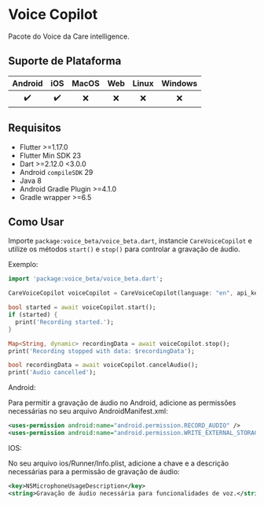 # Voice Copilot

Pacote do Voice da Care intelligence.

## Suporte de Plataforma

| Android | iOS | MacOS | Web | Linux | Windows |
| :-----: | :-: | :---: | :-: | :---: | :-----: |
|   ✔️    | ✔️  |  	❌   | 	❌  |  	❌   |    ❌   |

## Requisitos

- Flutter >=1.17.0
- Flutter Min SDK 23
- Dart >=2.12.0 <3.0.0
- Android `compileSDK` 29
- Java 8
- Android Gradle Plugin >=4.1.0
- Gradle wrapper >=6.5

## Como Usar

Importe `package:voice_beta/voice_beta.dart`, instancie `CareVoiceCopilot` e utilize os métodos `start()` e `stop()` para controlar a gravação de áudio.

Exemplo:

```dart
import 'package:voice_beta/voice_beta.dart';

CareVoiceCopilot voiceCopilot = CareVoiceCopilot(language: "en", api_key: "xxxx.xxxxxx-xxx.xxxxx");

bool started = await voiceCopilot.start();
if (started) {
  print('Recording started.');
}

Map<String, dynamic> recordingData = await voiceCopilot.stop();
print('Recording stopped with data: $recordingData');

bool recordingData = await voiceCopilot.cancelAudio();
print('Audio cancelled');
```

Android:

Para permitir a gravação de áudio no Android, adicione as permissões necessárias no seu arquivo AndroidManifest.xml:

```xml
<uses-permission android:name="android.permission.RECORD_AUDIO" />
<uses-permission android:name="android.permission.WRITE_EXTERNAL_STORAGE" />
```

IOS:

No seu arquivo ios/Runner/Info.plist, adicione a chave e a descrição necessárias para a permissão de gravação de áudio:

```xml
<key>NSMicrophoneUsageDescription</key>
<string>Gravação de áudio necessária para funcionalidades de voz.</string>
```